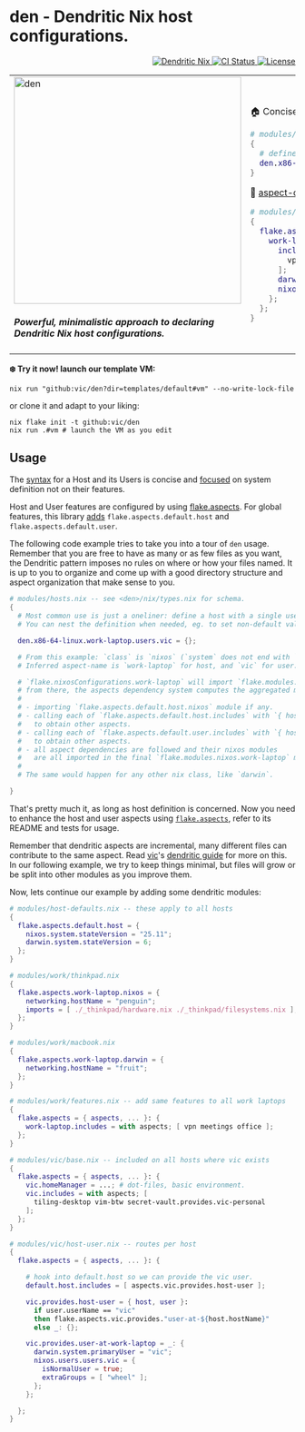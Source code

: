 # den - Dendritic Nix host configurations.

<p align="right">
  <a href="https://vic.github.io/dendrix/Dendritic.html"> <img src="https://img.shields.io/badge/Dendritic-Nix-informational?logo=nixos&logoColor=white" alt="Dendritic Nix"/> </a>
  <a href="https://github.com/vic/den/actions">
  <img src="https://github.com/vic/den/actions/workflows/test.yml/badge.svg" alt="CI Status"/> </a>
  <a href="LICENSE"> <img src="https://img.shields.io/github/license/vic/den" alt="License"/> </a>
</p>

<table>
<tr>
<td>

<img width="400" height="400" alt="den" src="https://github.com/user-attachments/assets/af9c9bca-ab8b-4682-8678-31a70d510bbb" /> 

<em><h4>Powerful, minimalistic approach to declaring Dendritic Nix host configurations.</h4></em>

</td>  
<td>

🏠 Concise host definitions ([working example](templates/default/modules/_example/hosts.nix))

```nix
# modules/hosts.nix
{
  # define a host with single user. schema: types.nix
  den.x86-64-linux.work-laptop.users.vic = {};
}
```

🧩 [aspect-oriented](https://github.com/vic/flake-aspects) dendritic modules ([working example](templates/default/modules/_example/aspects.nix))

```nix
# modules/work-laptop.nix
{
  flake.aspects = { aspects, ... }: {
    work-laptop = {
      includes = with aspects; [
        vpn office secrets.provides.work
      ];
      darwin = ...; # (see nix-darwin options)
      nixos  = ...; # (see nixos options)
    };
  };
}
```

</td>
</tr>  
</table>

**❄️ Try it now! launch our template VM:**

```console
nix run "github:vic/den?dir=templates/default#vm" --no-write-lock-file
```

or clone it and adapt to your liking:

```console
nix flake init -t github:vic/den
nix run .#vm # launch the VM as you edit
```

## Usage

The [syntax](nix/types.nix) for a Host and its Users is concise and [focused](nix/os-config.nix) on system definition not on their features.

Host and User features are configured by using [flake.aspects](https://github.com/vic/flake-aspects). For global features, this library [adds](nix/aspects-config.nix) `flake.aspects.default.host` and `flake.aspects.default.user`.

The following code example tries to take you into a tour of `den` usage. Remember that you are free to have as many or as few files as you want, the Dendritic pattern imposes no rules on where or how your files named. It is up to you to organize and come up with a good directory structure and aspect organization that make sense to you.

```nix
# modules/hosts.nix -- see <den>/nix/types.nix for schema.
{
  # Most common use is just a oneliner: define a host with a single user.
  # You can nest the definition when needed, eg. to set non-default values.

  den.x86-64-linux.work-laptop.users.vic = {};

  # From this example: `class` is `nixos` (`system` does not end with `darwin`)
  # Inferred aspect-name is `work-laptop` for host, and `vic` for user.

  # `flake.nixosConfigurations.work-laptop` will import `flake.modules.nixos.work-laptop`.
  # from there, the aspects dependency system computes the aggregated module by:
  #
  # - importing `flake.aspects.default.host.nixos` module if any.
  # - calling each of `flake.aspects.default.host.includes` with `{ host }` 
  #   to obtain other aspects.
  # - calling each of `flake.aspects.default.user.includes` with `{ host, user }`
  #   to obtain other aspects.
  # - all aspect dependencies are followed and their nixos modules
  #   are all imported in the final `flake.modules.nixos.work-laptop` module.
  #
  # The same would happen for any other nix class, like `darwin`.

}
```

That's pretty much it, as long as host definition is concerned. Now you need to enhance the host and user aspects using [`flake.aspects`](https://github.com/vic/flake-aspects), refer to its README and tests for usage.

Remember that dendritic aspects are incremental, many different files can contribute to the same aspect. Read [vic](https://github.com/vic)'s [dendritic guide](https://vic.github.io/dendrix/Dendritic.html) for more on this. In our following example, we try to keep things minimal, but files will grow or be split into other modules as you improve them.

Now, lets continue our example by adding some dendritic modules:

```nix
# modules/host-defaults.nix -- these apply to all hosts
{
  flake.aspects.default.host = {
    nixos.system.stateVersion = "25.11";
    darwin.system.stateVersion = 6;
  };
}

# modules/work/thinkpad.nix
{
  flake.aspects.work-laptop.nixos = {
    networking.hostName = "penguin";
    imports = [ ./_thinkpad/hardware.nix ./_thinkpad/filesystems.nix ];
  };
}

# modules/work/macbook.nix
{
  flake.aspects.work-laptop.darwin = {
    networking.hostName = "fruit";
  };
}

# modules/work/features.nix -- add same features to all work laptops
{
  flake.aspects = { aspects, ... }: {
    work-laptop.includes = with aspects; [ vpn meetings office ];
  };
}

# modules/vic/base.nix -- included on all hosts where vic exists
{
  flake.aspects = { aspects, ... }: {
    vic.homeManager = ...; # dot-files, basic environment.
    vic.includes = with aspects; [ 
      tiling-desktop vim-btw secret-vault.provides.vic-personal
    ];
  };
}

# modules/vic/host-user.nix -- routes per host
{
  flake.aspects = { aspects, ... }: {

    # hook into default.host so we can provide the vic user.
    default.host.includes = [ aspects.vic.provides.host-user ];

    vic.provides.host-user = { host, user }:
      if user.userName == "vic"
      then flake.aspects.vic.provides."user-at-${host.hostName}"
      else _: {};

    vic.provides.user-at-work-laptop = _: {
      darwin.system.primaryUser = "vic";
      nixos.users.users.vic = {
        isNormalUser = true;
        extraGroups = [ "wheel" ];
      };
    };

  };
}
```
